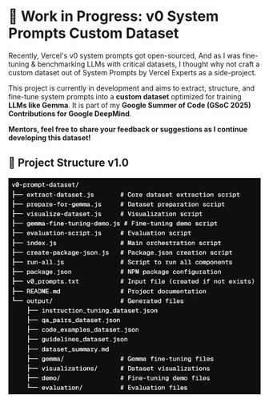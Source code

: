 # 🚧 Work in Progress: v0 System Prompts Custom Dataset

Recently, Vercel's v0 system prompts got open-sourced, And as I was fine-tuning & benchmarking LLMs with critical datasets, I thought why not craft a custom dataset out of System Prompts by Vercel Experts as a side-project.

This project is currently in development and aims to extract, structure, and fine-tune system prompts into a **custom dataset** optimized for training **LLMs like Gemma**. It is part of my **Google Summer of Code (GSoC 2025) Contributions for Google DeepMind**.

**Mentors, feel free to share your feedback or suggestions as I continue developing this dataset!**

## 📂 Project Structure v1.0

![v0-system-prompts-custom-dataset](v0-prompt-dataset-structure.png)
